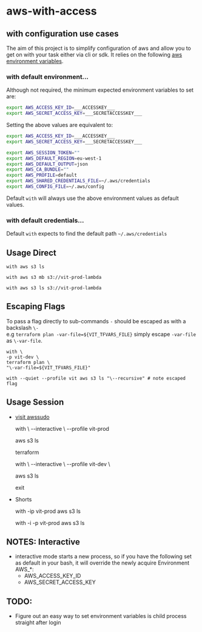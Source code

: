 #   aws-with-access

##  with configuration use cases

The aim of this project is to simplify configuration of aws and allow you to get on with your task either via cli or sdk.
It relies on the following [aws environment variables](https://docs.aws.amazon.com/cli/latest/userguide/cli-environment.html).

### with default environment...

Although not required, the minimum expected environment variables to set are:

```bash
export AWS_ACCESS_KEY_ID=___ACCESSKEY___
export AWS_SECRET_ACCESS_KEY=___SECRETACCESSKEY___
```

Setting the above values are equivalent to:

```bash
export AWS_ACCESS_KEY_ID=___ACCESSKEY___
export AWS_SECRET_ACCESS_KEY=___SECRETACCESSKEY___

export AWS_SESSION_TOKEN=""
export AWS_DEFAULT_REGION=eu-west-1
export AWS_DEFAULT_OUTPUT=json
export AWS_CA_BUNDLE=""
export AWS_PROFILE=default
export AWS_SHARED_CREDENTIALS_FILE=~/.aws/credentials
export AWS_CONFIG_FILE=~/.aws/config
```
Default `with` will always use the above environment values as default values.

### with default credentials...

Default `with` expects to find the default path `~/.aws/credentials`

##  Usage Direct

    with aws s3 ls 

    with aws s3 mb s3://vit-prod-lambda
    
    with aws s3 ls s3://vit-prod-lambda
    
##  Escaping Flags

To pass a flag directly to sub-commands `-` should be escaped as with a backslash `\-`  
e.g `terraform plan -var-file=${VIT_TFVARS_FILE}` simply escape `-var-file` as `\-var-file`. 

    with \
    -p vit-dev \
    terraform plan \
    "\-var-file=${VIT_TFVARS_FILE}"
    
    with --quiet --profile vit aws s3 ls "\--recursive" # note escaped flag
    
##  Usage Session

- [visit awssudo](https://github.com/JSainsburyPLC/awssudo#usage)

    with \ 
    --interactive \ 
    --profile vit-prod 
   
    aws s3 ls
    
    terraform
    
    with \ 
    --interactive \ 
    --profile vit-dev \
    
    aws s3 ls
    
    exit
    
-   Shorts

    with -ip vit-prod aws s3 ls 
       
    with -i -p vit-prod aws s3 ls
     
##  NOTES: Interactive

- interactive mode starts a new process, so if you have the following set as default in your bash, it will override the newly acquire Environment AWS_*:
    - AWS_ACCESS_KEY_ID
    - AWS_SECRET_ACCESS_KEY
    
## TODO:

- Figure out an easy way to set environment variables is child process straight after login


 
